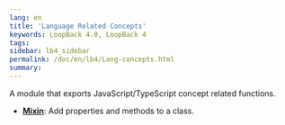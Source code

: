 ```yaml
---
lang: en
title: 'Language Related Concepts'
keywords: LoopBack 4.0, LoopBack 4
tags:
sidebar: lb4_sidebar
permalink: /doc/en/lb4/Lang-concepts.html
summary:
---
```


A module that exports JavaScript/TypeScript concept related functions.

- [**Mixin**](Mixin.html): Add properties and methods to a class.